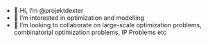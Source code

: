 - 👋 Hi, I’m @projektdexter
- 👀 I’m interested in optimization and modelling
- 💞️ I’m looking to collaborate on large-scale optimization problems, combinatorial optimization problems, IP Problems etc


<!---
projektdexter/projektdexter is a ✨ special ✨ repository because its `README.md` (this file) appears on your GitHub profile.
You can click the Preview link to take a look at your changes.
--->
